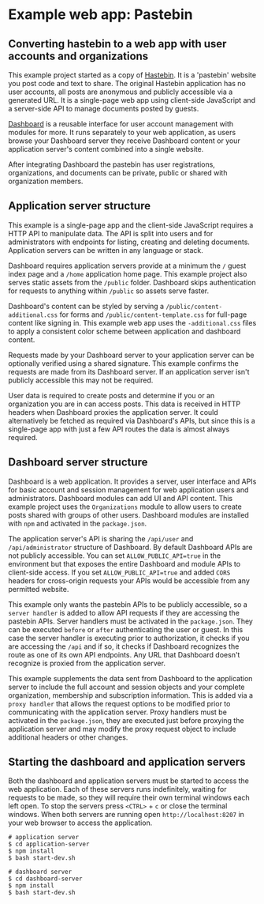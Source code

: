 # Example web app:  Pastebin

## Converting hastebin to a web app with user accounts and organizations

This example project started as a copy of [Hastebin](https://github.com/seejohnrun/haste-server).  It is a 'pastebin' website you post code and text to share.  The original Hastebin application has no user accounts, all posts are anonymous and publicly accessible via a generated URL.  It is a single-page web app using client-side JavaScript and a server-side API to manage documents posted by guests.

[Dashboard](https://github.com/userdashboard/dashboard) is a reusable interface for user account management with modules for more.  It runs separately to your web application, as users browse your Dashboard server they receive Dashboard content or your application server's content combined into a single website.

After integrating Dashboard the pastebin has user registrations, organizations, and documents can be private, public or shared with organization members.

## Application server structure

This example is a single-page app and the client-side JavaScript requires a HTTP API to manipulate data.   The API is split into users and for administrators with endpoints for listing, creating and deleting documents.  Application servers can be written in any language or stack.

Dashboard requires application servers provide at a minimum the `/` guest index page and a `/home` application home page.  This example project also serves static assets from the `/public` folder.  Dashboard skips authentication for requests to anything within `/public` so assets serve faster.

Dashboard's content can be styled by serving a `/public/content-additional.css` for forms and `/public/content-template.css` for full-page content like signing in.  This example web app uses the `-additional.css` files to apply a consistent color scheme between application and dashboard content.

Requests made by your Dashboard server to your application server can be optionally verified using a shared signature.  This example confirms the requests are made from its Dashboard server.  If an application server isn't publicly accessible this may not be required.

User data is required to create posts and determine if you or an organization you are in can access posts.  This data is received in HTTP headers when Dashboard proxies the application server.  It could alternatively be fetched as required via Dashboard's APIs, but since this is a single-page app with just a few API routes the data is almost always required.

## Dashboard server structure

Dashboard is a web application.  It provides a server, user interface and APIs for basic account and session management for web application users and administrators.  Dashboard modules can add UI and API content.  This example project uses the `Organizations` module to allow users to create posts shared with groups of other users.  Dashboard modules are installed with `npm` and activated in the `package.json`.

The application server's API is sharing the `/api/user` and `/api/administrator` structure of Dashboard.  By default Dashboard APIs are not publicly accessible.  You can set `ALLOW_PUBLIC_API=true` in the environment but that exposes the entire Dashboard and module APIs to client-side access.  If you set `ALLOW_PUBLIC_API=true` and added `CORS` headers for cross-origin requests your APIs would be accessible from any permitted website. 

This example only wants the pastebin APIs to be publicly accessible, so a `server handler` is added to allow API requests if they are accessing the pastebin APIs.  Server handlers must be activated in the `package.json`.  They can be executed `before` or `after` authenticating the user or guest.  In this case the server handler is executing prior to authorization, it checks if you are accessing the `/api` and if so, it checks if Dashboard recognizes the route as one of its own API endpoints.  Any URL that Dashboard doesn't recognize is proxied from the application server.

This example supplements the data sent from Dashboard to the application server to include the full account and session objects and your complete organization, membership and subscription information.  This is added via a `proxy handler` that allows the request options to be modified prior to communicating with the application server.  Proxy handlers must be activated in the `package.json`, they are executed just before proxying the application server and may modify the proxy request object to include additional headers or other changes.

## Starting the dashboard and application servers

Both the dashboard and application servers must be started to access the web application.  Each of these servers runs indefinitely, waiting for requests to be made, so they will require their own terminal windows each left open.  To stop the servers press `<CTRL>` + `c` or close the terminal windows.  When both servers are running open `http://localhost:8207` in your web browser to access the application.

    # application server
    $ cd application-server
    $ npm install
    $ bash start-dev.sh

    # dashboard server
    $ cd dashboard-server
    $ npm install
    $ bash start-dev.sh
